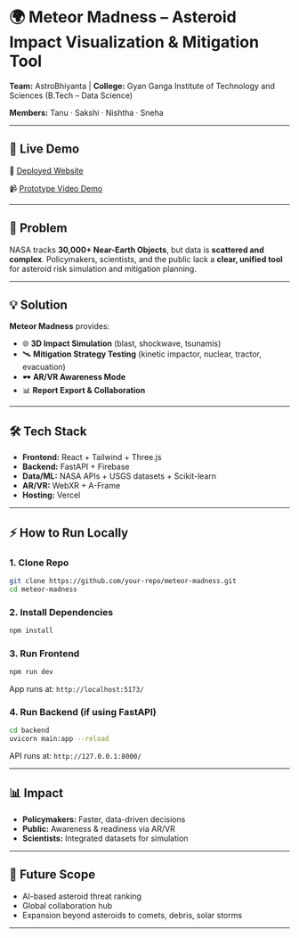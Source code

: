 

# 🌍 Meteor Madness – Asteroid Impact Visualization & Mitigation Tool

**Team:** AstroBhiyanta | **College:** Gyan Ganga Institute of Technology and Sciences (B.Tech – Data Science)

**Members:** Tanu · Sakshi · Nishtha · Sneha

---

## 🚀 Live Demo

🔗 [Deployed Website](https://your-deployed-link.vercel.app)

📹 [Prototype Video Demo](https://your-video-link.com)

---

## 📌 Problem

NASA tracks **30,000+ Near-Earth Objects**, but data is **scattered and complex**. Policymakers, scientists, and the public lack a **clear, unified tool** for asteroid risk simulation and mitigation planning.

---

## 💡 Solution

**Meteor Madness** provides:

* 🌐 **3D Impact Simulation** (blast, shockwave, tsunamis)
* 🛰️ **Mitigation Strategy Testing** (kinetic impactor, nuclear, tractor, evacuation)
* 🕶️ **AR/VR Awareness Mode**
* 📊 **Report Export & Collaboration**

---

## 🛠️ Tech Stack

* **Frontend:** React + Tailwind + Three.js
* **Backend:** FastAPI + Firebase
* **Data/ML:** NASA APIs + USGS datasets + Scikit-learn
* **AR/VR:** WebXR + A-Frame
* **Hosting:** Vercel

---

## ⚡ How to Run Locally

### 1. Clone Repo

```bash
git clone https://github.com/your-repo/meteor-madness.git
cd meteor-madness
```

### 2. Install Dependencies

```bash
npm install
```

### 3. Run Frontend

```bash
npm run dev
```

App runs at: `http://localhost:5173/`

### 4. Run Backend (if using FastAPI)

```bash
cd backend
uvicorn main:app --reload
```

API runs at: `http://127.0.0.1:8000/`

---

## 📊 Impact

* **Policymakers:** Faster, data-driven decisions
* **Public:** Awareness & readiness via AR/VR
* **Scientists:** Integrated datasets for simulation

---

## 🔮 Future Scope

* AI-based asteroid threat ranking
* Global collaboration hub
* Expansion beyond asteroids to comets, debris, solar storms

---
